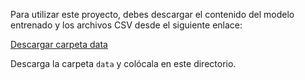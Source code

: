 Para utilizar este proyecto, debes descargar el contenido del modelo entrenado y los archivos CSV desde el siguiente enlace:

[Descargar carpeta data](https://drive.google.com/drive/folders/1Gm7E7BF1eRQ-17-mwQtpkgqKziqsjJA2?usp=sharing)

Descarga la carpeta `data` y colócala en este directorio.